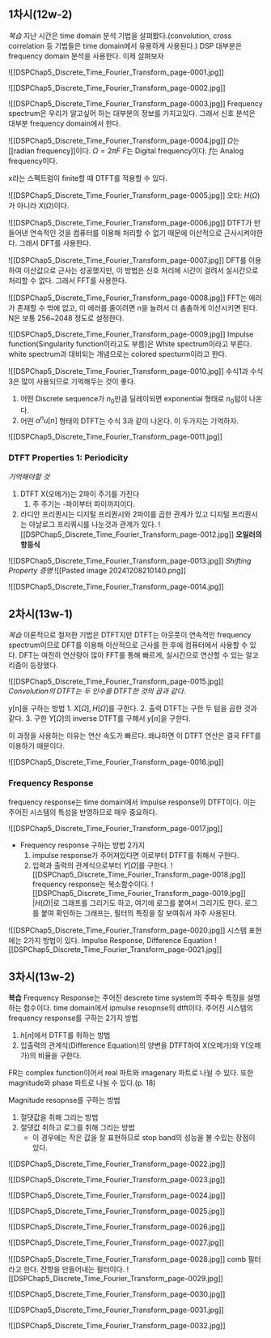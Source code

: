 


## 1차시(12w-2)
*복습*
지난 시간은 time domain 분석 기법을 살펴봤다.(convolution, cross correlation 등 기법들은 time domain에서 유용하게 사용된다.)
DSP 대부분은 frequency domain 분석을 사용한다. 이제 살펴보자

![[DSPChap5_Discrete_Time_Fourier_Transform_page-0001.jpg]]

![[DSPChap5_Discrete_Time_Fourier_Transform_page-0002.jpg]]

![[DSPChap5_Discrete_Time_Fourier_Transform_page-0003.jpg]]
Frequency spectrum은 우리가 알고싶어 하는 대부분의 정보를 가지고있다.
그래서 신호 분석은 대부분 frequency domain에서 한다.


![[DSPChap5_Discrete_Time_Fourier_Transform_page-0004.jpg]]
$\Omega$는 [[radian frequency]]이다.
	$\Omega = 2\pi F$
$F$는 Digital frequency이다.
$f$는 Analog frequency이다.

x라는 스펙트럼이 finite할 때 DTFT를 적용할 수 있다.


![[DSPChap5_Discrete_Time_Fourier_Transform_page-0005.jpg]]
오타: $H(\Omega)$가 아니라 $X(\Omega)$이다.


![[DSPChap5_Discrete_Time_Fourier_Transform_page-0006.jpg]]
DTFT가 만들어낸 연속적인 것을 컴퓨터를 이용해 처리할 수 없기 때문에 이산적으로 근사시켜야한다.
그래서 DFT를 사용한다.

![[DSPChap5_Discrete_Time_Fourier_Transform_page-0007.jpg]]
DFT를 이용하여 이산값으로 근사는 성공했지만, 이 방법은 신호 처리에 시간이 걸려서 실시간으로 처리할 수 없다.
그래서 FFT를 사용한다.

![[DSPChap5_Discrete_Time_Fourier_Transform_page-0008.jpg]]
FFT는 에러가 존재할 수 밖에 없고, 이 에러를 줄이려면 n을 늘려서 더 촘촘하게 이산시키면 된다.
N은 보통 256~2048 정도로 설정한다.

![[DSPChap5_Discrete_Time_Fourier_Transform_page-0009.jpg]]
Impulse function(Singularity function이라고도 부름)은 White spectrum이라고 부른다.
white spectrum과 대비되는 개념으로는 colored specturm이라고 한다.
 
![[DSPChap5_Discrete_Time_Fourier_Transform_page-0010.jpg]]
수식1과 수식3은 많이 사용되므로 기억해두는 것이 좋다.
1. 어떤 Discrete sequence가 $n_0$만큼 딜레이되면 exponential 형태로 $n_0$텀이 나온다.
2. 어떤 $\alpha^n u[n]$ 형태의 DTFT는 수식 3과 같이 나온다.
이 두가지는 기억하자.

![[DSPChap5_Discrete_Time_Fourier_Transform_page-0011.jpg]]
### DTFT Properties 1: Periodicity
*기억해야할 것*
1. DTFT X(오메가)는 2파이 주기를 가진다
	1. 주 주기는 -파이부터 파이까지이다.
2. 라디안 프리퀀시는 디지털 프리퀀시와 2파이를 곱한 관계가 있고 디지털 프리퀀시는 아날로그 프리쿼시를 나눈것과 관계가 있다.
![[DSPChap5_Discrete_Time_Fourier_Transform_page-0012.jpg]]
**오일러의 항등식**

![[DSPChap5_Discrete_Time_Fourier_Transform_page-0013.jpg]]
*Shifting Property 증명*
![[Pasted image 20241208210140.png]]


![[DSPChap5_Discrete_Time_Fourier_Transform_page-0014.jpg]]
## 2차시(13w-1)
*복습*
이론적으로 철저한 기법은 DTFT지만 DTFT는 아웃풋이 연속적인 frequency spectrum이므로 DFT를 이용해 이산적으로 근사를 한 후에 컴퓨터에서 사용할 수 있다.
DFT는 여전히 연산량이 많아 FFT를 통해 빠르게, 실시간으로 연산할 수 있는 알고리즘이 등장했다.

![[DSPChap5_Discrete_Time_Fourier_Transform_page-0015.jpg]]
*Convolution의 DTFT는 두 인수를 DTFT한 것의 곱과 같다.*

y[n]을 구하는 방법
	1. $X[\Omega], H[\Omega]$를 구한다.
	2. 출력 DTFT는 구한 두 텀을 곱한 것과 같다.
	3. 구한 $Y[\Omega]$의 inverse DTFT를 구해서 $y[n]$을 구한다.

이 과정을 사용하는 이유는 연산 속도가 빠르다.
	왜냐하면 이 DTFT 연산은 결국 FFT를 이용하기 때문이다.

![[DSPChap5_Discrete_Time_Fourier_Transform_page-0016.jpg]]
### Frequency Response
frequency response는 time domain에서 Impulse response의 DTFT이다.
이는 주어진 시스템의 특성을 반영하므로 매우 중요하다.


![[DSPChap5_Discrete_Time_Fourier_Transform_page-0017.jpg]]
- Frequency response 구하는 방법 2가지
	1. impulse response가 주어져있다면 이로부터 DTFT를 취해서 구한다.
	2. 입력과 출력의 관계식으로부터 $Y[\Omega]$를 구한다.
![[DSPChap5_Discrete_Time_Fourier_Transform_page-0018.jpg]]
frequency response는 복소함수이다.
![[DSPChap5_Discrete_Time_Fourier_Transform_page-0019.jpg]]
$|H(\Omega)|$로 그래프를 그리기도 하고, 여기에 로그를  붙여서 그리기도 한다.
로그를 붙여 확인하는 그래프는, 필터의 특징을 잘 보여줘서 자주 사용된다.

![[DSPChap5_Discrete_Time_Fourier_Transform_page-0020.jpg]]
시스템 표현에는 2가지 방법이 있다.
Impulse Response, Difference Equation
![[DSPChap5_Discrete_Time_Fourier_Transform_page-0021.jpg]]


## 3차시(13w-2)
**복습**
Frequency Response는 주어진 descrete time system의 주파수 특징을 설명하는 함수이다.
time domain에서 ipmulse resopnse의 dtft이다.
주어진 시스템의 frequency response를 구하는 2가지 방법
1.  $h[n]$에서 DTFT를 취하는 방법
2. 입출력의 관계식(Difference Equation)의 양변을 DTFT하여 X(오메가)와 Y(오메가)의 비율을 구한다.

FR는 complex function이어서 real 파트와 imagenary 파트로 나뉠 수 있다.
또한 magnitude와 phase 파트로 나뉠 수 있다.(p. 18)

Magnitude resopnse를 구하는 방법
1. 절댓값을 취해 그리는 방법
2. 절댓값 취하고 로그를 취해 그리는 방법
	- 이 경우에는 작은 값을 잘 표현하므로 stop band의 성능을 볼 수있는 장점이 있다.


![[DSPChap5_Discrete_Time_Fourier_Transform_page-0022.jpg]]

![[DSPChap5_Discrete_Time_Fourier_Transform_page-0023.jpg]]

![[DSPChap5_Discrete_Time_Fourier_Transform_page-0024.jpg]]

![[DSPChap5_Discrete_Time_Fourier_Transform_page-0025.jpg]]

![[DSPChap5_Discrete_Time_Fourier_Transform_page-0026.jpg]]

![[DSPChap5_Discrete_Time_Fourier_Transform_page-0027.jpg]]

![[DSPChap5_Discrete_Time_Fourier_Transform_page-0028.jpg]]
comb 필터라고 한다.
	잔향을 만들어내는 필터이다.
![[DSPChap5_Discrete_Time_Fourier_Transform_page-0029.jpg]]

![[DSPChap5_Discrete_Time_Fourier_Transform_page-0030.jpg]]

![[DSPChap5_Discrete_Time_Fourier_Transform_page-0031.jpg]]

![[DSPChap5_Discrete_Time_Fourier_Transform_page-0032.jpg]]
